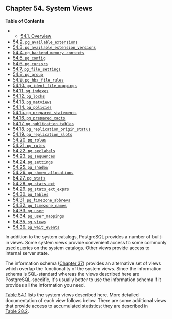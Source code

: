 ## Chapter 54. System Views

**Table of Contents**

  * *   [54.1. Overview](views-overview.html)
  * [54.2. `pg_available_extensions`](view-pg-available-extensions.html)
  * [54.3. `pg_available_extension_versions`](view-pg-available-extension-versions.html)
  * [54.4. `pg_backend_memory_contexts`](view-pg-backend-memory-contexts.html)
  * [54.5. `pg_config`](view-pg-config.html)
  * [54.6. `pg_cursors`](view-pg-cursors.html)
  * [54.7. `pg_file_settings`](view-pg-file-settings.html)
  * [54.8. `pg_group`](view-pg-group.html)
  * [54.9. `pg_hba_file_rules`](view-pg-hba-file-rules.html)
  * [54.10. `pg_ident_file_mappings`](view-pg-ident-file-mappings.html)
  * [54.11. `pg_indexes`](view-pg-indexes.html)
  * [54.12. `pg_locks`](view-pg-locks.html)
  * [54.13. `pg_matviews`](view-pg-matviews.html)
  * [54.14. `pg_policies`](view-pg-policies.html)
  * [54.15. `pg_prepared_statements`](view-pg-prepared-statements.html)
  * [54.16. `pg_prepared_xacts`](view-pg-prepared-xacts.html)
  * [54.17. `pg_publication_tables`](view-pg-publication-tables.html)
  * [54.18. `pg_replication_origin_status`](view-pg-replication-origin-status.html)
  * [54.19. `pg_replication_slots`](view-pg-replication-slots.html)
  * [54.20. `pg_roles`](view-pg-roles.html)
  * [54.21. `pg_rules`](view-pg-rules.html)
  * [54.22. `pg_seclabels`](view-pg-seclabels.html)
  * [54.23. `pg_sequences`](view-pg-sequences.html)
  * [54.24. `pg_settings`](view-pg-settings.html)
  * [54.25. `pg_shadow`](view-pg-shadow.html)
  * [54.26. `pg_shmem_allocations`](view-pg-shmem-allocations.html)
  * [54.27. `pg_stats`](view-pg-stats.html)
  * [54.28. `pg_stats_ext`](view-pg-stats-ext.html)
  * [54.29. `pg_stats_ext_exprs`](view-pg-stats-ext-exprs.html)
  * [54.30. `pg_tables`](view-pg-tables.html)
  * [54.31. `pg_timezone_abbrevs`](view-pg-timezone-abbrevs.html)
  * [54.32. `pg_timezone_names`](view-pg-timezone-names.html)
  * [54.33. `pg_user`](view-pg-user.html)
  * [54.34. `pg_user_mappings`](view-pg-user-mappings.html)
  * [54.35. `pg_views`](view-pg-views.html)
  * [54.36. `pg_wait_events`](view-pg-wait-events.html)

In addition to the system catalogs, PostgreSQL provides a number of built-in views. Some system views provide convenient access to some commonly used queries on the system catalogs. Other views provide access to internal server state.

The information schema ([Chapter 37](information-schema.html "Chapter 37. The Information Schema")) provides an alternative set of views which overlap the functionality of the system views. Since the information schema is SQL-standard whereas the views described here are PostgreSQL-specific, it's usually better to use the information schema if it provides all the information you need.

[Table 54.1](views-overview.html#VIEW-TABLE "Table 54.1. System Views") lists the system views described here. More detailed documentation of each view follows below. There are some additional views that provide access to accumulated statistics; they are described in [Table 28.2](monitoring-stats.html#MONITORING-STATS-VIEWS-TABLE "Table 28.2. Collected Statistics Views").